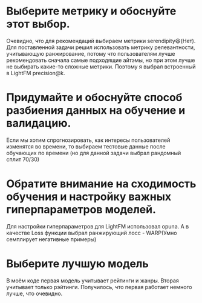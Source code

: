 # Выберите метрику и обоснуйте этот выбор.
Очевидно, что для рекомендаций выбираем метрики serendipity😆(Нет). <br /> Для поставленной задачи решил использовать метрику релевантности, учитывающую ранжирование, потому что пользователям лучше рекомендовать сначала самые подходящие айтэмы, но при этом лучше не выбирать какие-то сложные метрики. Поэтому я выбрал встроенный в LightFM precision@k.
# Придумайте и обоснуйте способ разбиения данных на обучение и валидацию.
Если мы хотим спрогнозировать, как интересы пользователей изменятся во времени, то выбираем тестовые данные после обучающих по времени (но для данной задачи выбрал рандомный сплит 70/30)
# Обратите внимание на сходимость обучения и настройку важных гиперпараметров моделей.
Для настройки гиперпараметров  для LightFM использовал opuna. А в качестве Loss функции выбрал ранжирующий лосс - WARP(Умно семплирует негативные примеры)
# Выберите лучшую модель
В моём коде первая модель учитывает рейтинги и жанры. Вторая учитывает только рэйтинги. Получилось, что первая работает немного лучше, что очевидно.